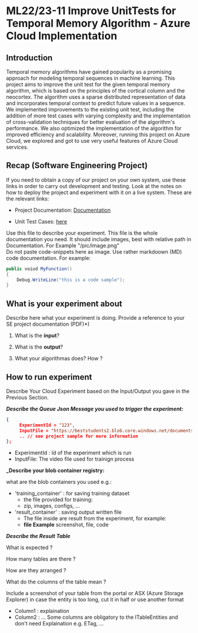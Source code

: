 # ML22/23-11 Improve UnitTests for Temporal Memory Algorithm - Azure Cloud Implementation
## Introduction
Temporal memory algorithms have gained popularity as a promising approach for modeling temporal sequences in machine learning. This project aims to improve the unit test for the given temporal memory algorithm, which is based on the principles of the cortical column and the neocortex. The algorithm uses a sparse distributed representation of data and incorporates temporal context to predict future values in a sequence. We implemented improvements to the existing unit test, including the addition of more test cases with varying complexity and the implementation of cross-validation techniques for better evaluation of the algorithm's performance. We also optimized the implementation of the algorithm for improved efficiency and scalability. Moreover, running this project on Azure Cloud, we explored and got to use very useful features of Azure Cloud services.
## Recap (Software Engineering Project)
If you need to obtain a copy of our project on your own system, use these links in order to carry out development and testing. Look at the notes on how to deploy the project and experiment with it on a live system. These are the relevant links:

- Project Documentation: [Documentation](https://github.com/Mostainahmed/variable-i/blob/master/source/MySEProject/Documentation/Improve%20UnitTests%20for%20Temporal%20Memory%20Algorithm.pdf) 

- Unit Test Cases: [here](https://github.com/Mostainahmed/variable-i/blob/master/source/UnitTestsProject/TemporalMemoryTest2.cs)



Use this file to describe your experiment.
This file is the whole documentation you need.
It should include images, best with relative path in Documentation. For Example "/pic/image.png"  
Do not paste code-snippets here as image. Use rather markdoown (MD) code documentation.
For example:

~~~csharp
public voiud MyFunction()
{
    Debug.WriteLine("this is a code sample");
}
~~~


## What is your experiment about

Describe here what your experiment is doing. Provide a reference to your SE project documentation (PDF)*)

1. What is the **input**?

2. What is the **output**?

3. What your algorithmas does? How ?

## How to run experiment

Describe Your Cloud Experiment based on the Input/Output you gave in the Previous Section.

**_Describe the Queue Json Message you used to trigger the experiment:_**  

~~~json
{
     ExperimentId = "123",
     InputFile = "https://beststudents2.blob.core.windows.net/documents2/daenet.mp4",
     .. // see project sample for more information 
};
~~~

- ExperimentId : Id of the experiment which is run  
- InputFile: The video file used for trainign process  

**_Describe your blob container registry:**  

what are the blob containers you used e.g.:  
- 'training_container' : for saving training dataset  
  - the file provided for training:  
  - zip, images, configs, ...  
- 'result_container' : saving output written file  
  - The file inside are result from the experiment, for example:  
  - **file Example** screenshot, file, code  


**_Describe the Result Table_**

 What is expected ?
 
 How many tables are there ? 
 
 How are they arranged ?
 
 What do the columns of the table mean ?
 
 Include a screenshot of your table from the portal or ASX (Azure Storage Explorer) in case the entity is too long, cut it in half or use another format
 
 - Column1 : explaination
 - Column2 : ...
Some columns are obligatory to the ITableEntities and don't need Explaination e.g. ETag, ...
 
